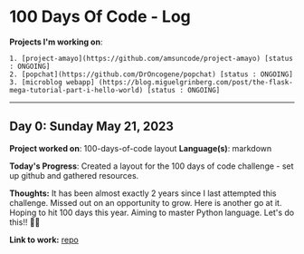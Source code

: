 # 100 Days Of Code - Log

**Projects I'm working on**:

    1. [project-amayo](https://github.com/amsuncode/project-amayo) [status : ONGOING]
    2. [popchat](https://github.com/DrOncogene/popchat) [status : ONGOING]
    3. [microblog webapp] (https://blog.miguelgrinberg.com/post/the-flask-mega-tutorial-part-i-hello-world) [status : ONGOING]

---

## Day 0: Sunday May 21, 2023

**Project worked on**: 100-days-of-code layout
**Language(s)**: markdown

**Today's Progress**: Created a layout for the 100 days of code challenge - set up github and gathered resources.

**Thoughts:** It has been almost exactly 2 years since I last attempted this challenge.
Missed out on an opportunity to grow. Here is another go at it.
Hoping to hit 100 days this year. Aiming to master Python language. Let's do this!! 💪🏾

**Link to work:** [repo](https://github.com/RonCollins-MM/100-days-of-code)
